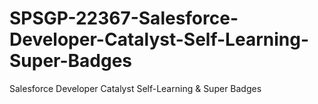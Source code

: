 # SPSGP-22367-Salesforce-Developer-Catalyst-Self-Learning-Super-Badges
Salesforce Developer Catalyst Self-Learning &amp; Super Badges 
